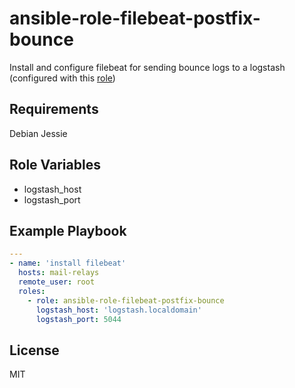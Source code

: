 ansible-role-filebeat-postfix-bounce
=========

Install and configure filebeat for sending bounce logs to a logstash (configured with this [role](https://github.com/web-education/ansible-role-logstash-postfix-bounce))

Requirements
------------

Debian Jessie

Role Variables
--------------

* logstash_host
* logstash_port


Example Playbook
----------------

```yaml
---
- name: 'install filebeat'
  hosts: mail-relays
  remote_user: root
  roles:
    - role: ansible-role-filebeat-postfix-bounce
      logstash_host: 'logstash.localdomain'
      logstash_port: 5044

```
License
-------

MIT
